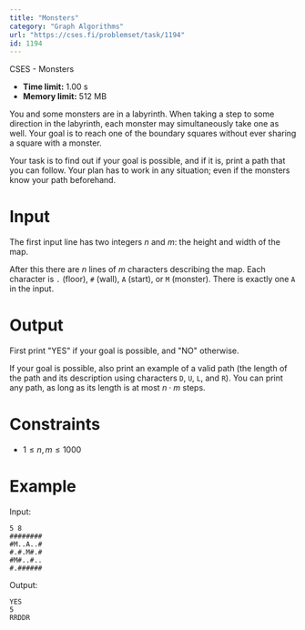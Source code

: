 ```yaml
---
title: "Monsters"
category: "Graph Algorithms"
url: "https://cses.fi/problemset/task/1194"
id: 1194
---
```


CSES - Monsters

  * **Time limit:** 1.00 s
  * **Memory limit:** 512 MB

You and some monsters are in a labyrinth. When taking a step to some direction
in the labyrinth, each monster may simultaneously take one as well. Your goal
is to reach one of the boundary squares without ever sharing a square with a
monster.

Your task is to find out if your goal is possible, and if it is, print a path
that you can follow. Your plan has to work in any situation; even if the
monsters know your path beforehand.

# Input

The first input line has two integers $n$ and $m$: the height and width of the
map.

After this there are $n$ lines of $m$ characters describing the map. Each
character is `.` (floor), `#` (wall), `A` (start), or `M` (monster). There is
exactly one `A` in the input.

# Output

First print "YES" if your goal is possible, and "NO" otherwise.

If your goal is possible, also print an example of a valid path (the length of
the path and its description using characters `D`, `U`, `L`, and `R`). You can
print any path, as long as its length is at most $n \cdot m$ steps.

# Constraints

  * $1 \le n,m \le 1000$

# Example

Input:

    
    
    5 8
    ########
    #M..A..#
    #.#.M#.#
    #M#..#..
    #.######
    

Output:

    
    
    YES
    5
    RRDDR
    

